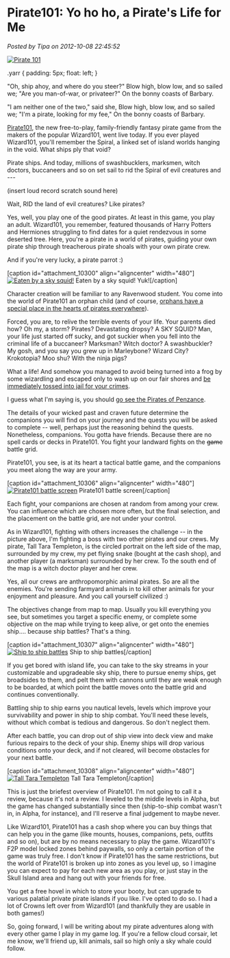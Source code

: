 # Pirate101: Yo ho ho, a Pirate's Life for Me

*Posted by Tipa on 2012-10-08 22:45:52*

[![](../../../uploads/2012/10/Pirate-2012-10-08-22-32-11-71-480x269.jpg "Pirate 101")](../../../uploads/2012/10/Pirate-2012-10-08-22-32-11-71.jpg)


.yarr {
padding: 5px;
float: left;
}



"Oh, ship ahoy, and where do you steer?" 
Blow high, blow low, and so sailed we; 
"Are you man-of-war, or privateer?" 
On the bonny coasts of Barbary. 


"I am neither one of the two," said she, 
Blow high, blow low, and so sailed we; 
"I'm a pirate, looking for my fee," 
On the bonny coasts of Barbary. 


  

[Pirate101](https://www.pirate101.com/ "Pirate101"), the new free-to-play, family-friendly fantasy pirate game from the makers of the popular Wizard101, went live today. If you ever played Wizard101, you'll remember the Spiral, a linked set of island worlds hanging in the void. What ships ply that void?

Pirate ships. And today, millions of swashbucklers, marksmen, witch doctors, buccaneers and so on set sail to rid the Spiral of evil creatures and ---

(insert loud record scratch sound here)

Wait, RID the land of evil creatures? Like pirates?

Yes, well, you play one of the good pirates. At least in this game, you play an adult. Wizard101, you remember, featured thousands of Harry Potters and Hermiones struggling to find dates for a quiet rendezvous in some deserted tree. Here, you're a pirate in a world of pirates, guiding your own pirate ship through treacherous pirate shoals with your own pirate crew.

And if you're very lucky, a pirate parrot :)

[caption id="attachment\_10300" align="aligncenter" width="480"][![](../../../uploads/2012/10/Pirate-2012-10-08-19-44-41-05-480x270.jpg "Eaten by a sky squid!")](../../../uploads/2012/10/Pirate-2012-10-08-19-44-41-05.jpg) Eaten by a sky squid! Yuk![/caption]

Character creation will be familiar to any Ravenwood student. You come into the world of Pirate101 an orphan child (and of course, [orphans have a special place in the hearts of pirates everywhere](http://youtu.be/6Xuq7kdNaOk "An Orphan Boy")).

Forced, you are, to relive the terrible events of your life. Your parents died how? Oh my, a storm? Pirates? Devastating dropsy? A SKY SQUID? Man, your life just started off sucky, and got suckier when you fell into the criminal life of a buccaneer? Marksman? Witch doctor? A swashbuckler? My gosh, and you say you grew up in Marleybone? Wizard City? Krokotopia? Moo shu? With the ninja pigs?

What a life! And somehow you managed to avoid being turned into a frog by some wizardling and escaped only to wash up on our fair shores and [be immediately tossed into jail for your crimes](http://youtu.be/OpVbBH9Ip8I "A Policeman's Life is Not a Happy One").

I guess what I'm saying is, you should [go see the Pirates of Penzance](http://nygasp.org/current_season/on_tour "NY Gilbert and Sullivan Players").

The details of your wicked past and craven future determine the companions you will find on your journey and the quests you will be asked to complete -- well, perhaps just the reasoning behind the quests. Nonetheless, companions. You gotta have friends. Because there are no spell cards or decks in Pirate101. You fight your landward fights on the ~~game~~ battle grid.

Pirate101, you see, is at its heart a tactical battle game, and the companions you meet along the way are your army.

[caption id="attachment\_10306" align="aligncenter" width="480"][![](../../../uploads/2012/10/Pirate-2012-10-08-20-51-15-27-480x384.jpg "Pirate101 battle screen")](../../../uploads/2012/10/Pirate-2012-10-08-20-51-15-27.jpg) Pirate101 battle screen[/caption]

Each fight, your companions are chosen at random from among your crew. You can influence which are chosen more often, but the final selection, and the placement on the battle grid, are not under your control.

As in Wizard101, fighting with others increases the challenge -- in the picture above, I'm fighting a boss with two other pirates and our crews. My pirate, Tall Tara Templeton, is the circled portrait on the left side of the map, surrounded by my crew, my pet flying snake (bought at the cash shop), and another player (a marksman) surrounded by her crew. To the south end of the map is a witch doctor player and her crew.

Yes, all our crews are anthropomorphic animal pirates. So are all the enemies. You're sending farmyard animals in to kill other animals for your enjoyment and pleasure. And you call yourself civilized :)

The objectives change from map to map. Usually you kill everything you see, but sometimes you target a specific enemy, or complete some objective on the map while trying to keep alive, or get onto the enemies ship.... because ship battles? That's a thing.

[caption id="attachment\_10307" align="aligncenter" width="480"][![](../../../uploads/2012/10/Pirate-2012-10-08-19-55-57-41-480x360.jpg "Ship to ship battles")](../../../uploads/2012/10/Pirate-2012-10-08-19-55-57-41.jpg) Ship to ship battles[/caption]

If you get bored with island life, you can take to the sky streams in your customizable and upgradeable sky ship, there to pursue enemy ships, get broadsides to them, and pelt them with cannons until they are weak enough to be boarded, at which point the battle moves onto the battle grid and continues conventionally.

Battling ship to ship earns you nautical levels, levels which improve your survivability and power in ship to ship combat. You'll need these levels, without which combat is tedious and dangerous. So don't neglect them.

After each battle, you can drop out of ship view into deck view and make furious repairs to the deck of your ship. Enemy ships will drop various conditions onto your deck, and if not cleared, will become obstacles for your next battle.

[caption id="attachment\_10308" align="aligncenter" width="480"][![](../../../uploads/2012/10/Pirate-2012-10-08-21-30-51-79-480x384.jpg "Tall Tara Templeton")](../../../uploads/2012/10/Pirate-2012-10-08-21-30-51-79.jpg) Tall Tara Templeton[/caption]

This is just the briefest overview of Pirate101. I'm not going to call it a review, because it's not a review. I leveled to the middle levels in Alpha, but the game has changed substantially since then (ship-to-ship combat wasn't in, in Alpha, for instance), and I'll reserve a final judgement to maybe never.

Like Wizard101, Pirate101 has a cash shop where you can buy things that can help you in the game (like mounts, houses, companions, pets, outfits and so on), but are by no means necessary to play the game. Wizard101's F2P model locked zones behind paywalls, so only a certain portion of the game was truly free. I don't know if Pirate101 has the same restrictions, but the world of Pirate101 is broken up into zones as you level up, so I imagine you can expect to pay for each new area as you play, or just stay in the Skull Island area and hang out with your friends for free.

You get a free hovel in which to store your booty, but can upgrade to various palatial private pirate islands if you like. I've opted to do so. I had a lot of Crowns left over from Wizard101 (and thankfully they are usable in both games!)

So, going forward, I will be writing about my pirate adventures along with every other game I play in my game log. If you're a fellow cloud corsair, let me know, we'll friend up, kill animals, sail so high only a sky whale could follow.

